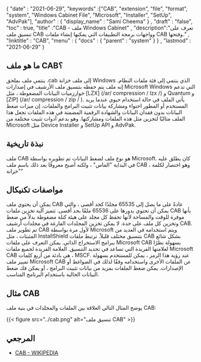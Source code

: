 {
  "date" : "2021-06-29",
  "keywords" :["CAB", "extension", "file", "format", "system", "Windows Cabinet File", "Microsoft", "Installer", "SetUp", "AdvPak"],
  "author" : {
    "display_name" : "Sami Cheema"
} ,
  "draft" : "false",
  "toc" : true,
  "title" :"CAB - ملف Windows Cabinet" ,
  "description":"تعرف على تنسيق ملف CAB وواجهات برمجة التطبيقات التي يمكنها إنشاء ملفات CAB وفتحها." ,
  "linktitle" : "CAB",
  "menu" : {
    "docs" : {
      "parent" : "system"
}
} ,
  "lastmod" : "2021-06-29"
}

## ما هو ملف CAB؟ ##

ينتمي ملف بملحق .cab إلى ملف خزانة Windows الذي ينتمي إلى فئة ملفات النظام. إنه ملف يتم حفظه بتنسيق ملف الأرشيف في إصدارات Microsoft Windows التي تدعم خوارزميات البيانات المضغوطة ، مثل [LZX] (/ar/ compression / lzx /) و Quantum و [ZIP] (/ar/ compression / zip / ). يأتي الملف في حالة استخدام حيوي عندما يريد المستخدم أو المطور احتواء ومشاركة بيانات تثبيت البرامج والملفات. إن ميزات ضغط البيانات بدون فقدان البيانات والشهادة الرقمية المضمنة في هذه الملفات تجعل هذا الملف مثاليًا لتخزين مثل هذه الملفات ومشاركتها. وهو يدعم أدوات تثبيت مختلفة من Microsoft مثل Device Installer و SetUp API و AdvPak.

## نبذة تاريخية ##

ملف CAB هو نوع ملف لضغط البيانات تم تطويره بواسطة Microsoft. كان يطلق عليه في البداية "الماس" ، ولكنه أصبح معروفًا بعد ذلك باسم ملف CAB ، وهو اختصار لكلمة "خزانة"

## مواصفات تكنيكال ##

يمكن أن يحتوي ملف CAB عادةً على ما يصل إلى 65535 مجلدًا كحد أقصى ، والتي يمكن أن تحتوي بدورها على 65536 ملفًا بحد أقصى. تتميز آلية تخزين ملفات CAB بأنها موفرة للوقت والمساحة لأنها تحفظ كل مجلد على هيئة كتلة مضغوطة بدلاً من ضغط وتخزين كل ملف على حدة. لا يمكن تخزين المجلدات الفارغة في مجلدات أرشيف CAB. تم تطوير ملف CAB لأول مرة بواسطة Microsoft ويتم استخدامه في العديد من المثبتات ، مثل InstallShield بتنسيق مختلف قليلاً. ترتبط ملفات CAB بشكل شائع ببرامج الاستخراج الذاتي. يمكن التعرف على ملفات Microsoft CAB بسهولة نظرًا لعلامتها الفريدة التي تساعد في تحديد التنسيق. العلامة الفريدة لجميع ملفات Microsoft CAB هي بادئة من أربع كلمات ، MSCF. عند رؤية هذا الرمز ، يمكن للمستخدم بسهولة تمييز ملف Microsoft CAB عن الملفات الأخرى واستخدامه وفقًا لذلك في الضواغط أو الإصدارات. يمكن ضغط الملفات بمزيد من بيانات تثبيت البرامج ، أو يمكن فك ضغط البيانات الحالية باستخدام البرنامج المناسب.


## مثال CAB ##

يوضح المثال التالي العلاقة بين الملفات والمجلدات في بنية ملف CAB:

{{< figure src="../cab.png" alt="تنسيق ملف CAB" >}}

## المرجعي ##

* [CAB - WIKIPEDIA](https://en.wikipedia.org/wiki/Cabinet_(file_format))
